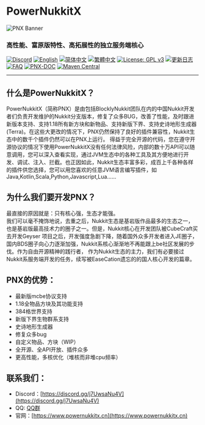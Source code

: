 # PowerNukkitX  

![PNX Banner](./image/PNX_BANNER.png)  

<h3 style="width: fit-content;" class="mdui-center">高性能、富原版特性、高拓展性的独立服务端核心</h2>  


[![Discord](https://img.shields.io/discord/944227466912870410?style=flat-square)](https://discord.gg/BcPhZCVJHJ)
[![English](https://img.shields.io/badge/English-100%25-green?style=flat-square)](https://github.com/PowerNukkitX/PowerNukkitX/blob/master/README.md)
[![简体中文](https://img.shields.io/badge/简体中文-100%25-green?style=flat-square)](https://github.com/PowerNukkitX/PowerNukkitX/blob/master/blob/zh-hans/README.md)
[![繁體中文](https://img.shields.io/badge/繁體中文-100%25-green?style=flat-square)](https://github.com/PowerNukkitX/PowerNukkitX/blob/master/blob/zh-hant/README.md)
[![License: GPL v3](https://img.shields.io/badge/License-GPL%20v3-blue.svg?style=flat-square)](https://github.com/PowerNukkitX/PowerNukkitX/blob/master/LICENSE)
[![更新日志](https://img.shields.io/badge/更新日志-blue?style=flat-square)](https://github.com/PowerNukkitX/PowerNukkitX/blob/master/CHANGELOG.md)
[![FAQ](https://img.shields.io/badge/FAQ-blue?style=flat-square)](https://github.com/PowerNukkitX/PowerNukkitX/wiki/FAQ)
[![PNX-DOC](https://img.shields.io/badge/PNX-DOC-blue?style=flat-square)](https://doc.powernukkitx.cn)
[![Maven Central](https://img.shields.io/maven-central/v/cn.powernukkitx/powernukkitx.svg?label=Maven%20Central&style=flat-square)](https://search.maven.org/search?q=g:%22cn.powernukkitx%22%20AND%20a:%22powernukkitx%22)

-----  

## 什么是PowerNukkitX？  

PowerNukkitX（简称PNX）是由包括BlocklyNukkit团队在内的中国Nukkit开发者们负责开发维护的Nukkit分支版本，修复了众多BUG，改善了性能，及时跟进新版本支持、支持1.18所有新方块和新物品、支持新版下界、支持史诗地形生成器(Terra)。在这些大更改的情况下，PNX仍然保持了良好的插件兼容性，Nukkit生态中的数千个插件仍然可以在PNX上运行。
得益于完全开源的代码，您在遵守开源协议的情况下使用PowerNukkitX没有任何法律风险，内部的数十万API可以随意调用，您可以深入查看实现，通过JVM生态中的各种工具及其方便地进行开发、调试、注入、拦截。也正因如此，Nukkit生态丰富多彩，成百上千各种各样的插件供您选择，您可以用您喜欢的任意JVM语言编写插件，如Java,Kotlin,Scala,Python,Javascript,Lua……

## 为什么我们要开发PNX？  

最直接的原因就是：只有核心强，生态才能强。  
我们可以毫不掩饰地说，去重之后，Nukkit生态是基岩版作品最多的生态之一，也是基岩版最高技术力的圈子之一。但是，Nukkit核心在开发团队被CubeCraft买去开发Geyser
项目之后，开发强度急剧下降，随着国外众多开发者进入JE圈子，国内BDS圈子向心力逐渐加强，Nukkit系核心渐渐地不再能跟上be社区发展的步伐。作为自由开源精神的践行者，
作为Nukkit生态的主力，我们有必要接过Nukkit系服务端开发的任务，续写被EaseCation遗忘的的国人核心开发的篇章。

## PNX的优势：  

- 最新版mcbe协议支持
- 1.18全物品方块及其功能支持
- 384格世界支持
- 新版下界生物群系支持
- 史诗地形生成器
- 修复众多bug
- 自定义物品、方块（WIP）
- 全开源、全API开放、插件众多
- 更高性能，多核优化（堆核而非堆cpu频率）

## 联系我们：  

- Discord：[https://discord.gg/j7UwsaNu4V](https://discord.gg/j7UwsaNu4V)
- QQ: [QQ群](https://jq.qq.com/?_wv=1027&k=6rm3gbUI)
- 官网：[https://www.powernukkitx.cn](https://www.powernukkitx.cn)
